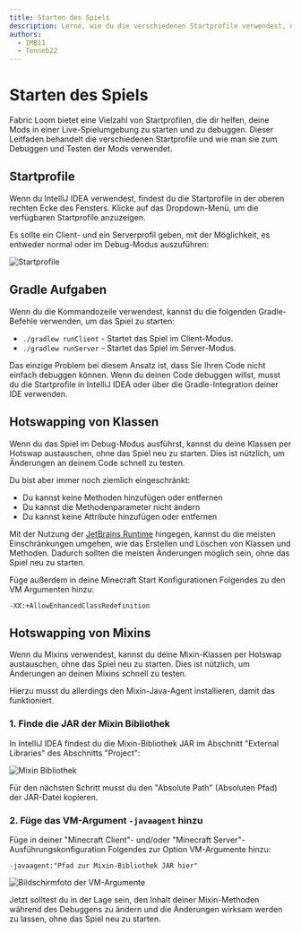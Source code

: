 ```yaml
---
title: Starten des Spiels
description: Lerne, wie du die verschiedenen Startprofile verwendest, um deine Mods in einer Live-Spielumgebung zu starten und zu debuggen.
authors:
  - IMB11
  - Tenneb22
---
```


# Starten des Spiels

Fabric Loom bietet eine Vielzahl von Startprofilen, die dir helfen, deine Mods in einer Live-Spielumgebung zu starten und zu debuggen. Dieser Leitfaden behandelt die verschiedenen Startprofile und wie man sie zum Debuggen und Testen der Mods verwendet.

## Startprofile

Wenn du IntelliJ IDEA verwendest, findest du die Startprofile in der oberen rechten Ecke des Fensters. Klicke auf das Dropdown-Menü, um die verfügbaren Startprofile anzuzeigen.

Es sollte ein Client- und ein Serverprofil geben, mit der Möglichkeit, es entweder normal oder im Debug-Modus auszuführen:

![Startprofile](/assets/develop/getting-started/launch-profiles.png)

## Gradle Aufgaben

Wenn du die Kommandozeile verwendest, kannst du die folgenden Gradle-Befehle verwenden, um das Spiel zu starten:

- `./gradlew runClient` - Startet das Spiel im Client-Modus.
- `./gradlew runServer` - Startet das Spiel im Server-Modus.

Das einzige Problem bei diesem Ansatz ist, dass Sie Ihren Code nicht einfach debuggen können. Wenn du deinen Code debuggen willst, musst du die Startprofile in IntelliJ IDEA oder über die Gradle-Integration deiner IDE verwenden.

## Hotswapping von Klassen

Wenn du das Spiel im Debug-Modus ausführst, kannst du deine Klassen per Hotswap austauschen, ohne das Spiel neu zu starten. Dies ist nützlich, um Änderungen an deinem Code schnell zu testen.

Du bist aber immer noch ziemlich eingeschränkt:

- Du kannst keine Methoden hinzufügen oder entfernen
- Du kannst die Methodenparameter nicht ändern
- Du kannst keine Attribute hinzufügen oder entfernen

Mit der Nutzung der [JetBrains Runtime](https://github.com/JetBrains/JetBrainsRuntime) hingegen, kannst du die meisten Einschränkungen umgehen, wie das Erstellen und Löschen von Klassen und Methoden. Dadurch sollten die meisten Änderungen möglich sein, ohne das Spiel neu zu starten.

Füge außerdem in deine Minecraft Start Konfigurationen Folgendes zu den VM Argumenten hinzu:

```:no-line-numbers
-XX:+AllowEnhancedClassRedefinition
```

## Hotswapping von Mixins

Wenn du Mixins verwendest, kannst du deine Mixin-Klassen per Hotswap austauschen, ohne das Spiel neu zu starten. Dies ist nützlich, um Änderungen an deinen Mixins schnell zu testen.

Hierzu musst du allerdings den Mixin-Java-Agent installieren, damit das funktioniert.

### 1. Finde die JAR der Mixin Bibliothek

In IntelliJ IDEA findest du die Mixin-Bibliothek JAR im Abschnitt "External Libraries" des Abschnitts "Project":

![Mixin Bibliothek](/assets/develop/getting-started/mixin-library.png)

Für den nächsten Schritt musst du den "Absolute Path" (Absoluten Pfad) der JAR-Datei kopieren.

### 2. Füge das VM-Argument `-javaagent` hinzu

Füge in deiner "Minecraft Client"- und/oder "Minecraft Server"-Ausführungskonfiguration Folgendes zur Option VM-Argumente hinzu:

```:no-line-numbers
-javaagent:"Pfad zur Mixin-Bibliothek JAR hier"
```

![Bildschirmfoto der VM-Argumente](/assets/develop/getting-started/vm-arguments.png)

Jetzt solltest du in der Lage sein, den Inhalt deiner Mixin-Methoden während des Debuggens zu ändern und die Änderungen wirksam werden zu lassen, ohne das Spiel neu zu starten.
